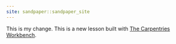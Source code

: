 ```yaml
---
site: sandpaper::sandpaper_site
---
```


This is my change.
This is a new lesson built with [The Carpentries Workbench][workbench]. 


[workbench]: https://carpentries.github.io/sandpaper-docs


